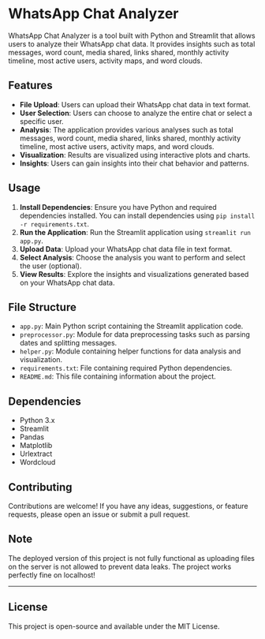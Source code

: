 # WhatsApp Chat Analyzer

WhatsApp Chat Analyzer is a tool built with Python and Streamlit that allows users to analyze their WhatsApp chat data. It provides insights such as total messages, word count, media shared, links shared, monthly activity timeline, most active users, activity maps, and word clouds.

## Features

- **File Upload**: Users can upload their WhatsApp chat data in text format.
- **User Selection**: Users can choose to analyze the entire chat or select a specific user.
- **Analysis**: The application provides various analyses such as total messages, word count, media shared, links shared, monthly activity timeline, most active users, activity maps, and word clouds.
- **Visualization**: Results are visualized using interactive plots and charts.
- **Insights**: Users can gain insights into their chat behavior and patterns.

## Usage

1. **Install Dependencies**: Ensure you have Python and required dependencies installed. You can install dependencies using `pip install -r requirements.txt`.
2. **Run the Application**: Run the Streamlit application using `streamlit run app.py`.
3. **Upload Data**: Upload your WhatsApp chat data file in text format.
4. **Select Analysis**: Choose the analysis you want to perform and select the user (optional).
5. **View Results**: Explore the insights and visualizations generated based on your WhatsApp chat data.

## File Structure

- `app.py`: Main Python script containing the Streamlit application code.
- `preprocessor.py`: Module for data preprocessing tasks such as parsing dates and splitting messages.
- `helper.py`: Module containing helper functions for data analysis and visualization.
- `requirements.txt`: File containing required Python dependencies.
- `README.md`: This file containing information about the project.

## Dependencies

- Python 3.x
- Streamlit
- Pandas
- Matplotlib
- Urlextract
- Wordcloud

## Contributing

Contributions are welcome! If you have any ideas, suggestions, or feature requests, please open an issue or submit a pull request.

## Note

The deployed version of this project is not fully functional as uploading files on the server is not allowed to prevent data leaks. The project works perfectly fine on localhost!

---

## License
This project is open-source and available under the MIT License.
